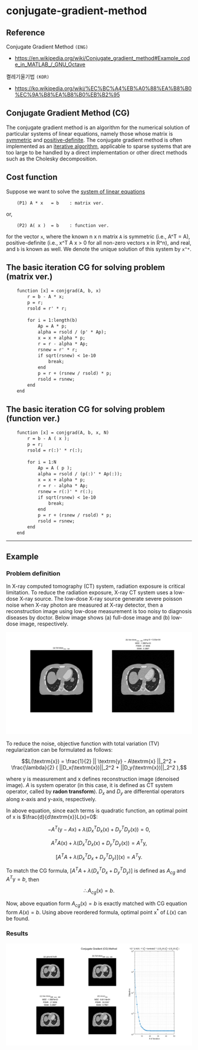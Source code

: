 # conjugate-gradient-method

## Reference 
Conjugate Gradient Method `(ENG)`
- https://en.wikipedia.org/wiki/Conjugate_gradient_method#Example_code_in_MATLAB_/_GNU_Octave

켤레기울기법 `(KOR)`
- https://ko.wikipedia.org/wiki/%EC%BC%A4%EB%A0%88%EA%B8%B0%EC%9A%B8%EA%B8%B0%EB%B2%95

## Conjugate Gradient Method (CG)
The conjugate gradient method is an algorithm for the numerical solution of particular systems of linear equations, namely those whose matrix is [symmetric](https://en.wikipedia.org/wiki/Symmetric_matrix) and [positive-definite](https://en.wikipedia.org/wiki/Positive-definite_matrix). The conjugate gradient method is often implemented as an [iterative algorithm](https://en.wikipedia.org/wiki/Iterative_method), applicable to sparse systems that are too large to be handled by a direct implementation or other direct methods such as the Cholesky decomposition. 

## Cost function
Suppose we want to solve the [system of linear equations](https://en.wikipedia.org/wiki/System_of_linear_equations)

        (P1) A * x   = b    : matrix ver.
        
or,

        (P2) A( x )  = b    : function ver. 
        
for the vector `x`, where the known n x n matrix `A` is symmetric (i.e., A^T = A), positive-definite (i.e., x^T A x > 0 for all non-zero vectors x in R^n), and real, and `b` is known as well. We denote the unique solution of this system by `x^*`.

## The basic iteration CG for solving problem (matrix ver.)

        function [x] = conjgrad(A, b, x)
            r = b - A * x;
            p = r;
            rsold = r' * r;

            for i = 1:length(b)
                Ap = A * p;
                alpha = rsold / (p' * Ap);
                x = x + alpha * p;
                r = r - alpha * Ap;
                rsnew = r' * r;
                if sqrt(rsnew) < 1e-10
                    break;
                end
                p = r + (rsnew / rsold) * p;
                rsold = rsnew;
            end
        end
 

## The basic iteration CG for solving problem (function ver.)

        function [x] = conjgrad(A, b, x, N)
            r = b - A ( x );
            p = r;
            rsold = r(:)' * r(:);

            for i = 1:N
                Ap = A ( p );
                alpha = rsold / (p(:)' * Ap(:));
                x = x + alpha * p;
                r = r - alpha * Ap;
                rsnew = r(:)' * r(:);
                if sqrt(rsnew) < 1e-10
                    break;
                end
                p = r + (rsnew / rsold) * p;
                rsold = rsnew;
            end
        end


---

## Example 
### Problem definition
In X-ray computed tomography (CT) system, radiation exposure is critical limitation. To reduce the radiation exposure, X-ray CT system uses a low-dose X-ray source. The low-dose X-ray source generate severe poisson noise when X-ray photon are measured at X-ray detector, then a reconstruction image using low-dose measurement is too noisy to diagnosis diseases by doctor. Below image shows (a) full-dose image and (b) low-dose image, respectively.

![alt text](./img/low_dose_image.png "low dose image")

To reduce the noise, objective function with total variation (TV) regularization can be formulated as follows:

$$L(\textrm{x}) = \frac{1}{2} || \textrm{y} - A\textrm{x} ||_2^2 + \frac{\lambda}{2} ( ||D_x(\textrm{x})||_2^2 + ||D_y(\textrm{x})||_2^2 ),$$

where $\textrm{y}$ is measurement and $\textrm{x}$ defines reconstruction image (denoised image). $A$ is system operator (in this case, it is defined as CT system operator, called by **radon transform**). $D_x$ and $D_y$ are differential operators along x-axis and y-axis, respectively.

In above equation, since each terms is quadratic function, an optimal point of $\textrm{x}$ is $\frac{d}{d\textrm{x}}L(x)=0$:

$$-A^T (\textrm{y} - A\textrm{x})+ \lambda( D_x^T D_x(\textrm{x}) + D_y^T D_y(\textrm{x})) = 0,$$

$$A^TA(\textrm{x}) + \lambda( D_x^T D_x(\textrm{x}) + D_y^T D_y(\textrm{x})) = A^T\textrm{y},$$

$$[A^TA + \lambda( D_x^T D_x + D_y^T D_y)](\textrm{x}) = A^T\textrm{y}.$$

To match the CG formula, $[A^TA + \lambda( D_x^T D_x + D_y^T D_y)]$ is defined as $A_{cg}$ and $A^T\textrm{y} = b$, then

$$\therefore A_{cg}(\textrm{x}) = b.$$

Now, above equation form $A_{cg}(\textrm{x}) = b$ is exactly matched with CG equation form $A(x)=b$. Using above reordered formula, optimal point $\textrm{x}^*$ of $L(\textrm{x})$ can be found.

### Results
![alt text](./img/reconstructed_image.png "Reconstructed by CG method")
